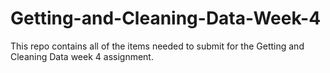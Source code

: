 # Getting-and-Cleaning-Data-Week-4
This repo contains all of the items needed to submit for the Getting and Cleaning Data week 4 assignment.

